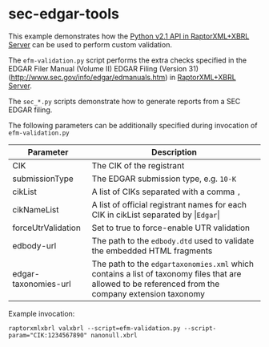 # sec-edgar-tools

This example demonstrates how the [Python v2.1 API in RaptorXML+XBRL Server](http://manual.altova.com/RaptorXML/pyapiv2/html/) can be used to perform custom validation.

The `efm-validation.py` script performs the extra checks specified in the EDGAR Filer Manual (Volume II) EDGAR Filing (Version 31) (http://www.sec.gov/info/edgar/edmanuals.htm) in [RaptorXML+XBRL Server](http://www.altova.com/raptorxml.html).

The `sec_*.py` scripts demonstrate how to generate reports from a SEC EDGAR filing.

The following parameters can be additionally specified during invocation of `efm-validation.py`

Parameter 					| Description
---                         | ---
CIK							| The CIK of the registrant
submissionType				| The EDGAR submission type, e.g. `10-K`
cikList						| A list of CIKs separated with a comma `,`
cikNameList					| A list of official registrant names for each CIK in cikList separated by &vert;`Edgar`&vert;
forceUtrValidation			| Set to true to force-enable UTR validation
edbody-url					| The path to the `edbody.dtd` used to validate the embedded HTML fragments
edgar-taxonomies-url		| The path to the `edgartaxonomies.xml` which contains a list of taxonomy files that are allowed to be referenced from the company extension taxonomy


Example invocation:

```
raptorxmlxbrl valxbrl --script=efm-validation.py --script-param="CIK:1234567890" nanonull.xbrl
```
